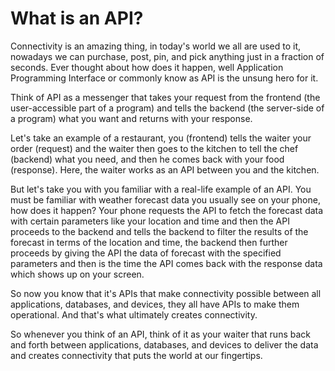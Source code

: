 # What is an API?
Connectivity is an amazing thing, in today's world we all are used to it, nowadays we can purchase, post, pin, and pick anything just in a fraction of seconds. Ever thought about how does it happen, well Application Programming Interface or commonly know as API is the unsung hero for it.

Think of API as a messenger that takes your request from the frontend (the user-accessible part of a program) and tells the backend (the server-side of a program) what you want and returns with your response.

Let's take an example of a restaurant, you (frontend) tells the waiter your order (request) and the waiter then goes to the kitchen to tell the chef (backend) what you need, and then he comes back with your food (response). Here, the waiter works as an API between you and the kitchen.

But let's take you with you familiar with a real-life example of an API. You must be familiar with weather forecast data you usually see on your phone, how does it happen? Your phone requests the API to fetch the forecast data with certain parameters like your location and time and then the API proceeds to the backend and tells the backend to filter the results of the forecast in terms of the location and time, the backend then further proceeds by giving the API the data of forecast with the specified parameters and then is the time the API comes back with the response data which shows up on your screen.

So now you know that it's APIs that make connectivity possible between all applications, databases, and devices, they all have APIs to make them operational. And that's what ultimately creates connectivity.

So whenever you think of an API, think of it as your waiter that runs back and forth between applications, databases, and devices to deliver the data and creates connectivity that puts the world at our fingertips.

